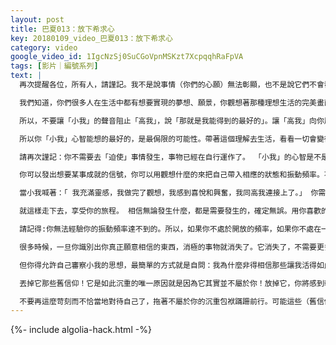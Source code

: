 ```yaml
---
layout: post
title: 巴夏013：放下希求心
key: 20180109_video_巴夏013：放下希求心
category: video
google_video_id: 1IgcNzSj0SuCGoVpnMSKzt7XcpqqhRaFpVA
tags: [影片｜編號系列]
text: |
  再次提醒各位，所有人，請謹記。我不是說事情（你們的心願）無法彰顯，也不是說它們不會發生，但有一點非常非常關鍵的地方請各位記住：關於這點我們在傳遞巴夏訊息之初就討論過，「小我心智」（physical mind）和「高我心智」（higher mind）的能力是不同的。

  我們知道，你們很多人在生活中都有想要實現的夢想、願景，你觀想著那種理想生活的完美畫面，你為之嚮往，你為之努力，它激奮著你，令你滿懷熱忱。這些都沒問題。但是一定要清楚地理解一點：「小我」能想像出（實現心願）的最好的可能性，恰恰只是「高我」想像中最侷限的可能性！

  所以，不要讓「小我」的聲音阻止「高我」，說「那就是我能得到的最好的」。讓「高我」向你展示更多你能得到的，比你之前相信的還多。因為如果你堅持「小我」能設想的就是最好的版本，你實際上限制了「高我」以更讚的方式把一切帶來給你。你那小小的心智會說：「噢，就是它了，那就是最好的」。於是你為「高我」的無限智能設置了條件、限制和期待，阻擋了它本能帶給你超乎你想像的精彩的到來。

  所以你「小我」心智能想的最好的，是最侷限的可能性。帶著這個理解去生活，看看一切會變得如何。你自認為最好的方式，實際上最侷限，最不容易發生。它不是最好，而是最侷限。放下小我的版本，然後感受你真實的力量。在臣服和接受之中允許更好的一切自然發生，朝你而來，只要你受得了那麼多好事。

  請再次謹記：你不需要去「迫使」事情發生，事物已經在自行運作了。 「小我」的心智是不是理解這個發生過程並不重要，因為「小我」一旦開始思考，就開始干預。比如當我思考「這事該怎麼辦才好」，我不是在允許它發生，我是在催促它發生，干預它按照一定思路去走，而不是信任事物的自行運作。如果事情已經在運作了，你就讓它們發生吧，你允許它們發生就可以了。

  你可以發出想要某事成就的信號，你可以用觀想什麼的來把自己帶入相應的狀態和振動頻率。不過，然後請放手，讓「高我」來接管。就這樣，這就是你需要做的。

  當小我喊著：「 我充滿靈感，我做完了觀想，我感到喜悅和興奮，我同高我連接上了。」 你需要做的就是，看看周圍的環境和狀況中，有什麼事情是包含了同樣的喜悅，興奮，激情，然後以這種喜悅感為指南，盡你所能地去行動。一個情景來了，這樣去做，再下一個，依次去做。清楚你正被引導著，通向你真正的自我。

  就這樣走下去，享受你的旅程。 相信無論發生什麼，都是需要發生的，確定無誤。用你喜歡的方式，積極地詮釋每一件事，哪怕你一時不能理解它的含義。試著積極地理解它，允許它向你展示精彩。

  請記得:你無法經驗你的振動頻率達不到的。所以，如果你不處於開放的頻率，如果你不處在一個積極意義的頻率，事物如何積極地向你彰顯呢？如果你一直緊抓著那些你不想要的信念和定義，你就會一直以你不想要的方式來反應。這是個很簡單的問題。當你以消極的方式去反應，消極地理解一些事物時，你需要做的只是後退一步，對自己說: 「我究竟相信了什麼，會讓自己如此消極反應？我更願意相信什麼，能讓自己積極地反應呢？」

  很多時候，一旦你識別出你真正願意相信的東西，消極的事物就消失了。它消失了，不需要更多的手段。很多時候，僅僅點亮一盞燈，陰影就消失了。

  但你得允許自己審察小我的思想，最簡單的方式就是自問：我為什麼非得相信那些讓我活得如此消極的信仰？ 找出那些信仰是什麼，找出它們來自哪裡，看看它們是否仍然適合你。如果不適合，實在沒道理再背著它們。它們大多數時候只是包袱，而你總是背著不屬於你的包袱。

  丟掉它那些舊信仰！它是如此沉重的唯一原因就是因為它其實並不屬於你！放掉它，你將感到輕鬆。再次謹記，如果你想身處光中，那麼就自己點亮自己。（Remember again you want to beenlightened, just lighten up on yourselves）

  不要再這麼苛刻而不恰當地對待自己了，拖著不屬於你的沉重包袱蹣跚前行。可能這些（舊信仰）來自你的父母，來自你身處的社會，或是你的朋友，都不要緊，都可以丟掉。
---
```


{%- include algolia-hack.html -%}
